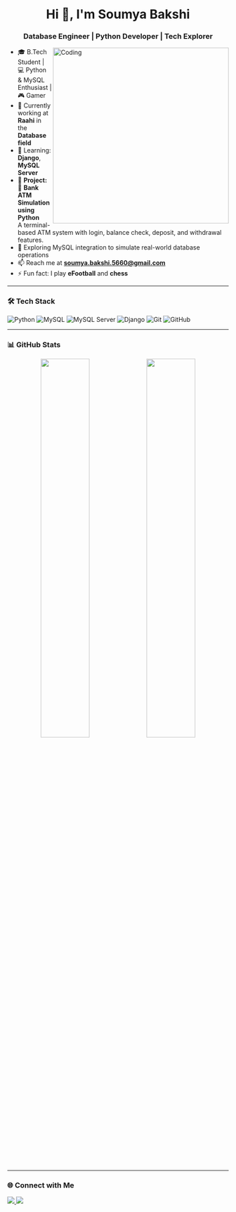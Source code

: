 <h1 align="center">Hi 👋, I'm Soumya Bakshi</h1>
<h3 align="center">Database Engineer | Python Developer | Tech Explorer</h3>

<img align="right" alt="Coding" width="400" src="https://media.giphy.com/media/qgQUggAC3Pfv687qPC/giphy.gif">

- 🎓 B.Tech Student | 💻 Python & MySQL Enthusiast | 🎮 Gamer  
- 💼 Currently working at **Raahi** in the **Database field**
- 🌱 Learning: **Django**, **MySQL Server**
- 🔭 **Project:**  
  🏦 **Bank ATM Simulation using Python**  
  A terminal-based ATM system with login, balance check, deposit, and withdrawal features.
- 🔧 Exploring MySQL integration to simulate real-world database operations
- 📫 Reach me at **soumya.bakshi.5660@gmail.com**
- ⚡ Fun fact: I play **eFootball** and **chess**

---

### 🛠️ Tech Stack

![Python](https://img.shields.io/badge/-Python-05122A?style=flat&logo=python)
![MySQL](https://img.shields.io/badge/-MySQL-05122A?style=flat&logo=mysql)
![MySQL Server](https://img.shields.io/badge/-MySQL_Server-4479A1?style=flat&logo=mysql&logoColor=white)
![Django](https://img.shields.io/badge/-Django-05122A?style=flat&logo=django)
![Git](https://img.shields.io/badge/-Git-05122A?style=flat&logo=git)
![GitHub](https://img.shields.io/badge/-GitHub-05122A?style=flat&logo=github)

---

### 📊 GitHub Stats

<p align="center">
  <img width="47%" src="https://github-readme-stats.vercel.app/api?username=soumyabakshi&show_icons=true&theme=tokyonight" />
  <img width="47%" src="https://github-readme-streak-stats.herokuapp.com?user=soumyabakshi&theme=tokyonight" />
</p>

---

### 🌐 Connect with Me

<p align="left">
  <a href="www.linkedin.com/in/soumya-bakshi-8254ab289" target="_blank">
    <img src="https://img.shields.io/badge/-LinkedIn-blue?style=flat-square&logo=Linkedin&logoColor=white">
  </a>
  <a href="mailto:soumya.bakshi.5660@gmail.com" target="_blank">
    <img src="https://img.shields.io/badge/-Email-red?style=flat-square&logo=Gmail&logoColor=white">
  </a>
</p>
